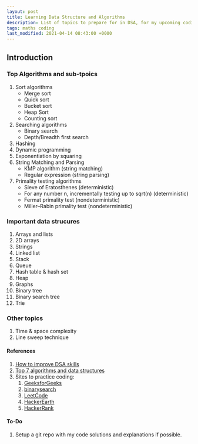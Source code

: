 ```yaml
---
layout: post
title: Learning Data Structure and Algorithms
description: List of topics to prepare for in DSA, for my upcoming coding interviews
tags: maths coding
last_modified: 2021-04-14 08:43:00 +0000
---
```


## Introduction

### Top Algorithms and sub-tpoics

1. Sort algorithms
    * Merge sort
    * Quick sort
    * Bucket sort
    * Heap Sort
    * Counting sort
1. Searching algorithms
    * Binary search
    * Depth/Breadth first search
1. Hashing
1. Dynamic programming
1. Exponentiation by squaring
1. String Matching and Parsing
    * KMP algorithm (string matching)
    * Regular expression (string parsing)
1. Primality testing algorithms
    * Sieve of Eratosthenes (deterministic)
    * For any number n, incrementally testing up to sqrt(n) (deterministic)
    * Fermat primality test (nondeterministic)
    * Miller–Rabin primality test (nondeterministic)


### Important data strucures

1. Arrays and lists
1. 2D arrays
1. Strings
1. Linked list
1. Stack
1. Queue
1. Hash table & hash set
1. Heap
1. Graphs
1. Binary tree
1. Binary search tree
1. Trie


### Other topics

1. Time & space complexity
2. Line sweep technique


#### References
1. [How to improve DSA skills](https://www.hackerearth.com/blog/developers/7-steps-to-improve-your-data-structure-and-algorithm-skills/)
1. [Top 7 algorithms and data structures](https://www.hackerearth.com/blog/developers/top-7-algorithms-data-structures-every-programmer-know/)
1. Sites to practice coding:
    1. [GeeksforGeeks](https://www.geeksforgeeks.org/)
    1. [binarysearch](https://binarysearch.com/)
    1. [LeetCode](https://leetcode.com/)
    1. [HackerEarth](https://www.hackerearth.com/)
    1. [HackerRank](https://www.hackerrank.com/)

#### To-Do
1. Setup a git repo with my code solutions and explanations if possible.
